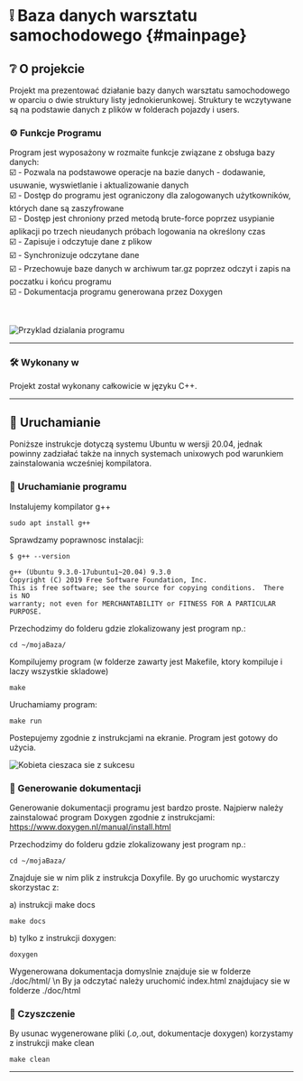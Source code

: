 # ❕ Baza danych warsztatu samochodowego {#mainpage}

## ❔ O projekcie

Projekt ma prezentować działanie bazy danych warsztatu samochodowego w oparciu o dwie struktury listy jednokierunkowej.
Struktury te wczytywane są na podstawie danych z plików w folderach pojazdy i users.

### ⚙️ Funkcje Programu

Program jest wyposażony w rozmaite funkcje związane z obsługa bazy danych: <br>
☑️ - Pozwala na podstawowe operacje na bazie danych - dodawanie, usuwanie, wyswietlanie i aktualizowanie danych <br>
☑️ - Dostęp do programu jest ograniczony dla zalogowanych użytkowników, których dane są zaszyfrowane <br>
☑️ - Dostęp jest chroniony przed metodą brute-force poprzez usypianie aplikacji po trzech nieudanych próbach logowania na określony czas <br>
☑️ - Zapisuje i odczytuje dane z plikow <br>
☑️ - Synchronizuje odczytane dane <br>
☑️ - Przechowuje baze danych w archiwum tar.gz poprzez odczyt i zapis na poczatku i końcu programu<br>
☑️ - Dokumentacja programu generowana przez Doxygen<br>

<br>

![Przyklad dzialania programu](../../img/Demo1.gif)

<hr>

### 🛠️ Wykonany w

Projekt został wykonany całkowicie w języku C++.

<hr>

## 🚀 Uruchamianie

Poniższe instrukcje dotyczą systemu Ubuntu w wersji 20.04, jednak powinny zadziałać także na innych systemach unixowych pod warunkiem zainstalowania wcześniej kompilatora.

### 🔧 Uruchamianie programu

Instalujemy kompilator g++

```console
sudo apt install g++
```

Sprawdzamy poprawnosc instalacji:

```console
$ g++ --version

g++ (Ubuntu 9.3.0-17ubuntu1~20.04) 9.3.0
Copyright (C) 2019 Free Software Foundation, Inc.
This is free software; see the source for copying conditions.  There is NO
warranty; not even for MERCHANTABILITY or FITNESS FOR A PARTICULAR PURPOSE.
```

Przechodzimy do folderu gdzie zlokalizowany jest program np.:

```console
cd ~/mojaBaza/
```

Kompilujemy program (w folderze zawarty jest Makefile, ktory kompiluje i laczy wszystkie skladowe)

```console
make
```

Uruchamiamy program:

```console
make run
```

Postepujemy zgodnie z instrukcjami na ekranie. Program jest gotowy do użycia.

![Kobieta cieszaca sie z sukcesu](https://media.giphy.com/media/kefB3xhgryQnpdhtw5/giphy.gif)

### 📄 Generowanie dokumentacji

Generowanie dokumentacji programu jest bardzo proste.
Najpierw należy zainstalować program Doxygen zgodnie z instrukcjami: <https://www.doxygen.nl/manual/install.html>

Przechodzimy do folderu gdzie zlokalizowany jest program np.:

```console
cd ~/mojaBaza/
```

Znajduje sie w nim plik z instrukcja Doxyfile. By go uruchomic wystarczy skorzystac z:

a) instrukcji make docs

```console
make docs
```

b) tylko z instrukcji doxygen:

```console
doxygen
```

Wygenerowana dokumentacja domyslnie znajduje sie w folderze ./doc/html/ \n
By ja odczytać należy uruchomić index.html znajdujacy sie w folderze ./doc/html

### 🧹 Czyszczenie

By usunac wygenerowane pliki (_.o,_.out, dokumentacje doxygen) korzystamy z instrukcji make clean

```console
make clean
```

<hr>

